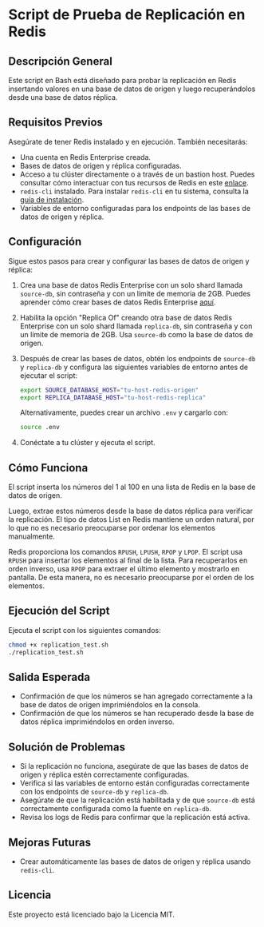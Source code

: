 # Script de Prueba de Replicación en Redis

## Descripción General

Este script en Bash está diseñado para probar la replicación en Redis insertando valores en una base de datos de origen y luego recuperándolos desde una base de datos réplica.

## Requisitos Previos

Asegúrate de tener Redis instalado y en ejecución. También necesitarás:

- Una cuenta en Redis Enterprise creada.
- Bases de datos de origen y réplica configuradas.
- Acceso a tu clúster directamente o a través de un bastion host. Puedes consultar cómo interactuar con tus recursos de Redis en este [enlace](https://redis.io).
- `redis-cli` instalado. Para instalar `redis-cli` en tu sistema, consulta la [guía de instalación](https://redis.io/topics/rediscli).
- Variables de entorno configuradas para los endpoints de las bases de datos de origen y réplica.

## Configuración

Sigue estos pasos para crear y configurar las bases de datos de origen y réplica:

1. Crea una base de datos Redis Enterprise con un solo shard llamada `source-db`, sin contraseña y con un límite de memoria de 2GB. Puedes aprender cómo crear bases de datos Redis Enterprise [aquí](https://redis.io/topics/redisenterprise).

2. Habilita la opción "Replica Of" creando otra base de datos Redis Enterprise con un solo shard llamada `replica-db`, sin contraseña y con un límite de memoria de 2GB. Usa `source-db` como la base de datos de origen.

3. Después de crear las bases de datos, obtén los endpoints de `source-db` y `replica-db` y configura las siguientes variables de entorno antes de ejecutar el script:

    ```sh
    export SOURCE_DATABASE_HOST="tu-host-redis-origen"
    export REPLICA_DATABASE_HOST="tu-host-redis-replica"
    ```

    Alternativamente, puedes crear un archivo `.env` y cargarlo con:

    ```sh
    source .env
    ```

4. Conéctate a tu clúster y ejecuta el script.

## Cómo Funciona

El script inserta los números del 1 al 100 en una lista de Redis en la base de datos de origen.

Luego, extrae estos números desde la base de datos réplica para verificar la replicación. El tipo de datos List en Redis mantiene un orden natural, por lo que no es necesario preocuparse por ordenar los elementos manualmente.

Redis proporciona los comandos `RPUSH`, `LPUSH`, `RPOP` y `LPOP`. El script usa `RPUSH` para insertar los elementos al final de la lista. Para recuperarlos en orden inverso, usa `RPOP` para extraer el último elemento y mostrarlo en pantalla. De esta manera, no es necesario preocuparse por el orden de los elementos.

## Ejecución del Script

Ejecuta el script con los siguientes comandos:

```sh
chmod +x replication_test.sh
./replication_test.sh
```

## Salida Esperada

- Confirmación de que los números se han agregado correctamente a la base de datos de origen imprimiéndolos en la consola.
- Confirmación de que los números se han recuperado desde la base de datos réplica imprimiéndolos en orden inverso.

## Solución de Problemas

- Si la replicación no funciona, asegúrate de que las bases de datos de origen y réplica estén correctamente configuradas.
- Verifica si las variables de entorno están configuradas correctamente con los endpoints de `source-db` y `replica-db`.
- Asegúrate de que la replicación está habilitada y de que `source-db` está correctamente configurada como la fuente en `replica-db`.
- Revisa los logs de Redis para confirmar que la replicación está activa.

## Mejoras Futuras

- Crear automáticamente las bases de datos de origen y réplica usando `redis-cli`.

## Licencia

Este proyecto está licenciado bajo la Licencia MIT.